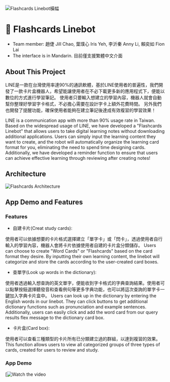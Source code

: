 ![Flashcards Linebot橫幅](https://img.onl/dF0hUa)
# :robot: Flashcards Linebot
* Team member: 趙倢 Jill Chao, 葉璞心 Iris Yeh, 李沂秦 Anny Li, 賴奕如 Fion Lai
* The interface is in Mandarin. 目前僅支援繁體中文介面
## About This Project
LINE是一款在台灣使用率達90%的通訊軟體，基於LINE使用者的普遍性，我們開發了一款卡片盒機器人，希望能讓使用者在不必下載更多新的應用程式下，便能以數位的方式進行學習筆記。
使用者只要輸入想建立的學習內容，機器人就會自動幫你整理好學習字卡格式，不必擔心需要在設計字卡上額外花費時間。
另外我們也開發了提醒功能，確保使用者能夠在建立筆記後達成有效複習的學習效果！

LINE is a communication app with more than 90% usage rate in Taiwan. Based on the widespread usage of LINE, we have developed a "Flashcards Linebot" that allows users to take digital learning notes without downloading additional applications.
Users can simply input the learning content they want to create, and the robot will automatically organize the learning card format for you, eliminating the need to spend time designing cards. Additionally, we have developed a reminder function to ensure that users can achieve effective learning through reviewing after creating notes!
## Architecture
![Flashcards Architecture](https://img.onl/iXCbqt)
## App Demo and Features
### Features
* 自建卡片(Creat study cards):

使用者可以依據想要的卡片格式選擇建立「單字卡」或「閃卡」，透過使用者自行輸入的學習內容，機器人會將卡片依據使用者自建的卡片盒分類儲存。
Users can choose to create "Word Cards" or "Flashcards" based on the card format they desire. By inputting their own learning content, the linebot will categorize and store the cards according to the user-created card boxes.
* 查單字(Look up words in the dictionary):

使用者透過輸入想查詢的英文單字，便能收到字卡格式的字典查詢結果。使用者可以點擊按鈕選擇聽發音和查看例句等更多字典功能，也可以將這次查詢的單字卡一鍵加入字典卡片盒中。
Users can look up in the dictionary by entering the English words in our linebot. They can click buttons to get additional dictionary functions such as pronunciation and example sentences. Additionally, users can easily click and add the word card from our query results flex message to the dictionary card box.
* 卡片盒(Card box):

使用者可以查看三種類型的卡片所有已分類建立過的群組，以達到複習的效果。
This function allows users to view all categorized groups of three types of cards, created for users to review and study.
### App Demo
[![Watch the video]([https://youtu.be/xjgsuF3sER4](https://youtu.be/w29KAu-qR1I)https://youtu.be/w29KAu-qR1I"卡片盒機器人AppDemo"])

